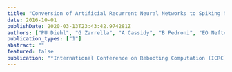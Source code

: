 ```yaml
---
title: "Conversion of Artificial Recurrent Neural Networks to Spiking Neural Networks for Low-power Neuromorphic Hardware"
date: 2016-10-01
publishDate: 2020-03-13T23:43:42.974281Z
authors: ["PU Diehl", "G Zarrella", "A Cassidy", "B Pedroni", "EO Neftci"]
publication_types: ["1"]
abstract: ""
featured: false
publication: "*International Conference on Rebooting Computation (ICRC), 2016*"
---
```


